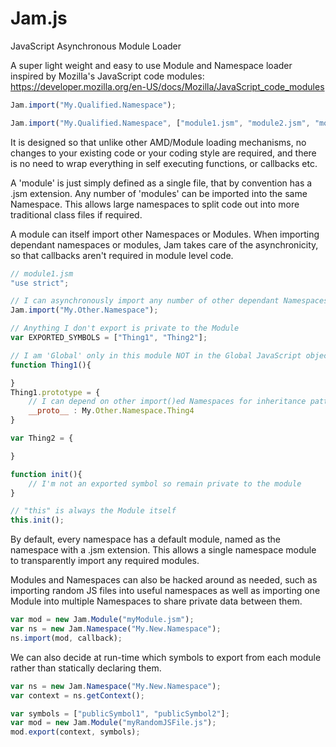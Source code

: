 Jam.js
========
JavaScript Asynchronous Module Loader

A super light weight and easy to use Module and Namespace loader inspired by Mozilla's JavaScript code modules: https://developer.mozilla.org/en-US/docs/Mozilla/JavaScript_code_modules

```javascript
Jam.import("My.Qualified.Namespace");
```
```javascript
Jam.import("My.Qualified.Namespace", ["module1.jsm", "module2.jsm", "module3.jsm"], callback);
```

It is designed so that unlike other AMD/Module loading mechanisms, no changes to your existing code or your coding style are required, and there is no need to wrap everything in self executing functions, or callbacks etc.


A 'module' is just simply defined as a single file, that by convention has a .jsm extension. Any number of 'modules' can be imported into the same Namespace.  This allows large namespaces to split code out into more traditional class files if required.

A module can itself import other Namespaces or Modules. When importing dependant namespaces or modules, Jam takes care of the asynchronicity, so that callbacks aren't required in module level code.

```javascript
// module1.jsm
"use strict";

// I can asynchronously import any number of other dependant Namespaces or Modules in a module too - and without requiring a callback
Jam.import("My.Other.Namespace");

// Anything I don't export is private to the Module
var EXPORTED_SYMBOLS = ["Thing1", "Thing2"];

// I am 'Global' only in this module NOT in the Global JavaScript object
function Thing1(){

}
Thing1.prototype = {
	// I can depend on other import()ed Namespaces for inheritance patterns
	__proto__ : My.Other.Namespace.Thing4			
}

var Thing2 = {

}

function init(){
	// I'm not an exported symbol so remain private to the module
}

// "this" is always the Module itself
this.init();

```
By default, every namespace has a default module, named as the namespace with a .jsm extension. This allows a single namespace module to transparently import any required modules.

Modules and Namespaces can also be hacked around as needed, such as importing random JS files into useful namespaces as well as importing one Module into multiple Namespaces to share private data between them.

```javascript
var mod = new Jam.Module("myModule.jsm");
var ns = new Jam.Namespace("My.New.Namespace");
ns.import(mod, callback);
```

We can also decide at run-time which symbols to export from each module rather than statically declaring them.
```javascript
var ns = new Jam.Namespace("My.New.Namespace");
var context = ns.getContext();

var symbols = ["publicSymbol1", "publicSymbol2"];
var mod = new Jam.Module("myRandomJSFile.js");
mod.export(context, symbols);
```
